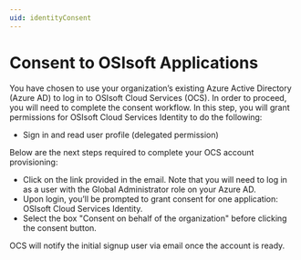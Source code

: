 ```yaml
---
uid: identityConsent
---
```


# Consent to OSIsoft Applications

You have chosen to use your organization’s existing Azure Active Directory (Azure AD) to log in to OSIsoft Cloud Services (OCS). In order to proceed, you will need to complete the consent workflow. In this step, you will grant permissions for OSIsoft Cloud Services Identity to do the following:

- Sign in and read user profile (delegated permission)

Below are the next steps required to complete your OCS account provisioning:

- Click on the link provided in the email. Note that you will need to log in as a user with the Global Administrator role on your Azure AD.
- Upon login, you’ll be prompted to grant consent for one application: OSIsoft Cloud Services Identity.
- Select the box "Consent on behalf of the organization" before clicking the consent button.

OCS will notify the initial signup user via email once the account is ready.
